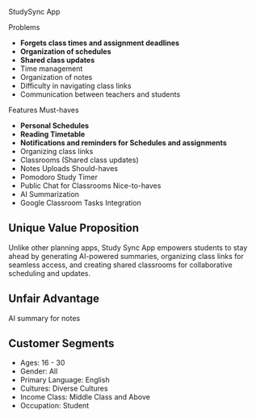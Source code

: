 StudySync App

 Problems
- **Forgets class times and assignment deadlines**
- **Organization of schedules**
- **Shared class updates**
- Time management
- Organization of notes
- Difficulty in navigating class links
- Communication between teachers and students

Features
 Must-haves
- **Personal Schedules**
- **Reading Timetable**
- **Notifications and reminders for Schedules and assignments**
- Organizing class links
- Classrooms (Shared class updates)
- Notes Uploads
Should-haves
- Pomodoro Study Timer
- Public Chat for Classrooms
Nice-to-haves
- AI Summarization
- Google Classroom Tasks Integration

## Unique Value Proposition
Unlike other planning apps, Study Sync App empowers students to stay ahead by generating AI-powered summaries, organizing class links for seamless access, and creating shared classrooms for collaborative scheduling and updates.



## Unfair Advantage
AI summary for notes

## Customer Segments
- Ages: 16 - 30
- Gender: All
- Primary Language: English
- Cultures: Diverse Cultures
- Income Class: Middle Class and Above
- Occupation: Student


